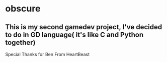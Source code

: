 # obscure
This is my second gamedev project, I've decided to do in GD language( it's like C and Python together)
----------------------------
Special Thanks for Ben From HeartBeast
